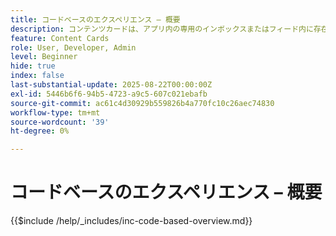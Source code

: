 ```yaml
---
title: コードベースのエクスペリエンス – 概要
description: コンテンツカードは、アプリ内の専用のインボックスまたはフィード内に存在する、永続的なアプリ内メッセージです。時間の経過と共に可視性からメリットを得られる、緊急ではない、情報のある、またはプロモーション用のコンテンツを配信するのに最適です。
feature: Content Cards
role: User, Developer, Admin
level: Beginner
hide: true
index: false
last-substantial-update: 2025-08-22T00:00:00Z
exl-id: 5446b6f6-94b5-4723-a9c5-607c021ebafb
source-git-commit: ac61c4d30929b559826b4a770fc10c26aec74830
workflow-type: tm+mt
source-wordcount: '39'
ht-degree: 0%

---
```


# コードベースのエクスペリエンス – 概要

{{$include /help/_includes/inc-code-based-overview.md}}
